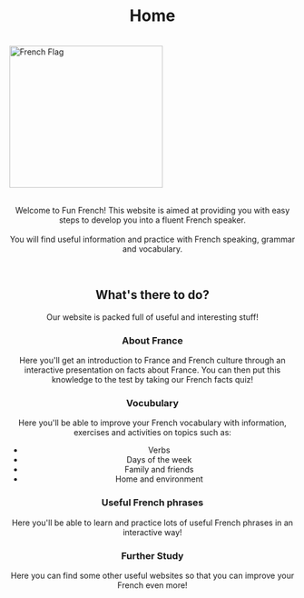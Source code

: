 <h1 align="center">Home</h1><br>
<img class="imgLeft" src="https://upload.wikimedia.org/wikipedia/en/c/c3/Flag_of_France.svg" alt="French Flag" width="270" height="250">
<p align="center"><br>Welcome to Fun French! This website is aimed at providing you with easy steps to develop you into a fluent French speaker.<br><br>You will find useful information and practice with French speaking, grammar and vocabulary.</p><br>
<h2 align="center">What's there to do?</h2>
<p align="center">Our website is packed full of useful and interesting stuff!</p>
<h3 align="center">About France</h3>
<p align="center">Here you'll get an introduction to France and French culture through an interactive presentation on facts about France. You can then put this knowledge to the test by taking our French facts quiz!</p>
<h3 align="center">Vocubulary</h3>
<p align="center">Here you'll be able to improve your French vocabulary with information, exercises and activities on topics such as:</p>
<ul align="center">
  <li align="center">Verbs</li>
  <li align="center">Days of the week</li>
  <li align="center">Family and friends</li>
  <li align="center">Home and environment</li>
</ul>
<h3 align="center">Useful French phrases</h3>
<p align="center">Here you'll be able to learn and practice lots of useful French phrases in an interactive way!</p>
<h3 align="center">Further Study</h3>
<p align="center">Here you can find some other useful websites so that you can improve your French even more!</p>

